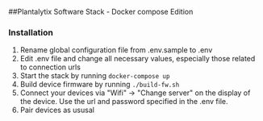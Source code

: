 ##Plantalytix Software Stack - Docker compose Edition

### Installation

1. Rename global configuration file from .env.sample to .env
2. Edit .env file and change all necessary values, especially those related to connection urls
3. Start the stack by running ```docker-compose up```
4. Build device firmware by running ```./build-fw.sh```
5. Connect your devices via "Wifi" -> "Change server" on the display of the device. Use the url and password specified in the .env file.
6. Pair devices as ususal
